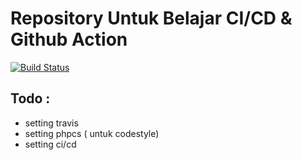 # Repository Untuk Belajar CI/CD & Github Action

[![Build Status](https://travis-ci.com/github/nurisakbar/laravel-CI-CD.svg?branch=main)](https://travis-ci.com/github/nurisakbar/laravel-CI-CD)

## Todo : 
- setting travis<br>
- setting phpcs ( untuk codestyle)<br>
- setting ci/cd<br>